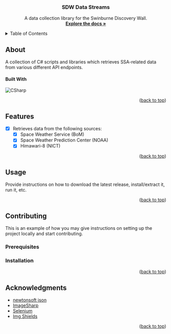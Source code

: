 <!-- Improved compatibility of back to top link: See: https://github.com/othneildrew/Best-README-Template/pull/73 -->
<a name="readme-top"></a>
<!-- PROJECT LOGO -->
<div align="center">
  <h3 align="center">SDW Data Streams</h3>

  <p align="center">
    A data collection library for the Swinburne Discovery Wall.
    <br />
    <a href="https://github.com/othneildrew/Best-README-Template"><strong>Explore the docs »</strong></a>
    <br />
  </p>
</div>


<!-- TABLE OF CONTENTS -->
<details>
  <summary>Table of Contents</summary>
  <ol>
    <li>
      <a href="#about">About</a>
      <ul>
        <li><a href="#built-with">Built With</a></li>
      </ul>
    </li>
    <li><a href="#features">Features</a></li>
    <li><a href="#usage">Usage</a></li>
    <li>
      <a href="#contributing">Contributing</a>
      <ul>
        <li><a href="#prerequisites">Prerequisites</a></li>
        <li><a href="#installation">Installation</a></li>
      </ul>
    </li>
    <li><a href="#acknowledgments">Acknowledgments</a></li>
  </ol>
</details>



<!-- ABOUT -->
## About

A collection of C# scripts and libraries which retrieves SSA-related data from various different API endpoints.

#### Built With
![CSharp][cs]

<p align="right">(<a href="#readme-top">back to top</a>)</p>



<!-- FEATURES -->
## Features

- [x] Retrieves data from the following sources:
  - [x] Space Weather Service (BoM)
  - [x] Space Weather Prediction Center (NOAA)
  - [x] Himawari-8 (NICT)

<p align="right">(<a href="#readme-top">back to top</a>)</p>



<!-- USAGE -->
## Usage

Provide instructions on how to download the latest release, install/extract it, run it, etc.

<p align="right">(<a href="#readme-top">back to top</a>)</p>



<!-- CONTRIBUTING -->
## Contributing

This is an example of how you may give instructions on setting up the project locally and start contributing.

### Prerequisites



### Installation



<p align="right">(<a href="#readme-top">back to top</a>)</p>



<!-- ACKNOWLEDGMENTS -->
## Acknowledgments

* [newtonsoft json](https://www.newtonsoft.com/json)
* [ImageSharp](https://github.com/SixLabors/ImageSharp)
* [Selenium](https://www.selenium.dev/)
* [Img Shields](https://shields.io)

<p align="right">(<a href="#readme-top">back to top</a>)</p>



<!-- MARKDOWN LINKS & IMAGES -->
<!-- https://www.markdownguide.org/basic-syntax/#reference-style-links -->
[cs]: https://img.shields.io/badge/C%23-239120?style=for-the-badge&logo=c-sharp&logoColor=white
